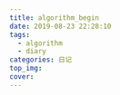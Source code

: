 ```yaml
---
title: algorithm_begin
date: 2019-08-23 22:28:10
tags:
  - algorithm
  - diary
categories: 日记
top_img:
cover:
---
```


# 